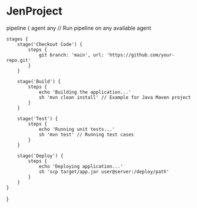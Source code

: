 # JenProject
pipeline {
    agent any  // Run pipeline on any available agent

    stages {
        stage('Checkout Code') {
            steps {
                git branch: 'main', url: 'https://github.com/your-repo.git'
            }
        }

        stage('Build') {
            steps {
                echo 'Building the application...'
                sh 'mvn clean install' // Example for Java Maven project
            }
        }

        stage('Test') {
            steps {
                echo 'Running unit tests...'
                sh 'mvn test' // Running test cases
            }
        }

        stage('Deploy') {
            steps {
                echo 'Deploying application...'
                sh 'scp target/app.jar user@server:/deploy/path'
            }
        }
    }
}
